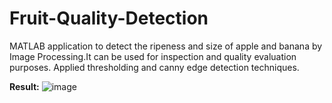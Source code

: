 # Fruit-Quality-Detection
MATLAB application to detect the ripeness and size of apple and banana by Image Processing.It can be used for inspection and quality evaluation purposes. Applied thresholding and canny edge detection techniques.

**Result:**
![image](https://user-images.githubusercontent.com/76240391/172053235-755d00ae-f671-4103-8907-f6e34c669907.png)
